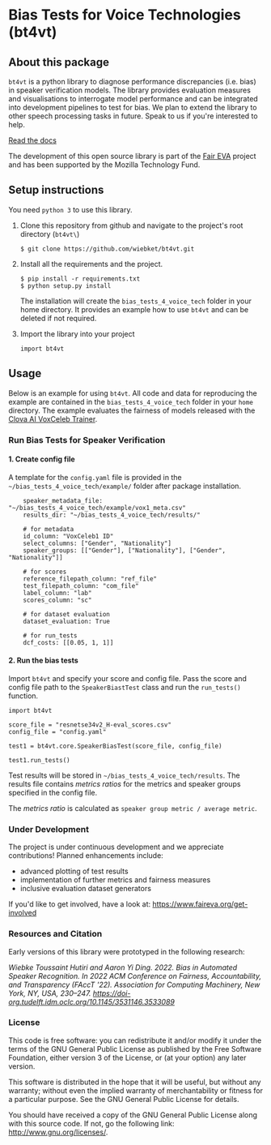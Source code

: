 # Bias Tests for Voice Technologies (bt4vt)

## About this package

`bt4vt` is a python library to diagnose performance discrepancies (i.e. bias) in speaker verification models. The library provides evaluation measures and visualisations to interrogate model performance and can be integrated into development pipelines to test for bias. We plan to extend the library to other speech processing tasks in future. Speak to us if you're interested to help.

<a href="https://bt4vt.readthedocs.io/en/latest/" target="_blank">Read the docs</a>

The development of this open source library is part of the <a href="https://www.faireva.org/" target="_blank">Fair EVA</a>
project and has been supported by the Mozilla Technology Fund.

## Setup instructions
You need `python 3` to use this library.

1. Clone this repository from github and navigate to the project's root directory (`bt4vt\`)
    ```
    $ git clone https://github.com/wiebket/bt4vt.git
    ```
2. Install all the requirements and the project.

    ```
    $ pip install -r requirements.txt
    $ python setup.py install
    ```
    The installation will create the `bias_tests_4_voice_tech` folder in your home directory. It provides an example how to use `bt4vt` and can be deleted if not required. 

3. Import the library into your project
    ```
    import bt4vt
    ```

## Usage
Below is an example for using `bt4vt`. All code and data for reproducing the example are contained in the `bias_tests_4_voice_tech` folder in your `home` directory. The example evaluates the fairness of models released with the <a href="https://github.com/clovaai/voxceleb_trainer" target="_blank">Clova AI VoxCeleb Trainer</a>.

### Run Bias Tests for Speaker Verification

#### 1. Create config file

A template for the `config.yaml` file is provided in the `~/bias_tests_4_voice_tech/example/` folder after package installation.

```
    speaker_metadata_file: "~/bias_tests_4_voice_tech/example/vox1_meta.csv"
    results_dir: "~/bias_tests_4_voice_tech/results/"

    # for metadata
    id_column: "VoxCeleb1 ID"
    select_columns: ["Gender", "Nationality"]
    speaker_groups: [["Gender"], ["Nationality"], ["Gender", "Nationality"]]

    # for scores
    reference_filepath_column: "ref_file"
    test_filepath_column: "com_file"
    label_column: "lab"
    scores_column: "sc"

    # for dataset evaluation
    dataset_evaluation: True

    # for run_tests
    dcf_costs: [[0.05, 1, 1]]
```

#### 2. Run the bias tests 

Import `bt4vt` and specify your score and config file. Pass the score and config file path to the `SpeakerBiastTest` class and run the `run_tests()` function.

```
import bt4vt

score_file = "resnetse34v2_H-eval_scores.csv"
config_file = "config.yaml"

test1 = bt4vt.core.SpeakerBiasTest(score_file, config_file)

test1.run_tests()
```

Test results will be stored in `~/bias_tests_4_voice_tech/results`. The results file contains *metrics ratios* for the metrics and speaker groups specified in the config file. 

The *metrics ratio* is calculated as ```speaker group metric / average metric```.

### Under Development

The project is under continuous development and we appreciate contributions! Planned enhancements include:
* advanced plotting of test results
* implementation of further metrics and fairness measures
* inclusive evaluation dataset generators

If you'd like to get involved, have a look at: https://www.faireva.org/get-involved 

### Resources and Citation

Early versions of this library were prototyped in the following research:

*Wiebke Toussaint Hutiri and Aaron Yi Ding. 2022. Bias in Automated Speaker Recognition. In 2022 ACM Conference on Fairness, Accountability, and Transparency (FAccT '22). Association for Computing Machinery, New York, NY, USA, 230–247. https://doi-org.tudelft.idm.oclc.org/10.1145/3531146.3533089* 

### License

This code is free software: you can redistribute it and/or modify it under the terms of the GNU General Public License as published by the Free Software Foundation, either version 3 of the License, or (at your option) any later version.

This software is distributed in the hope that it will be useful, but without any warranty; without even the implied warranty of merchantability or fitness for a particular purpose. See the GNU General Public License for details.

You should have received a copy of the GNU General Public License along with this source code. If not, go the following link: http://www.gnu.org/licenses/.
